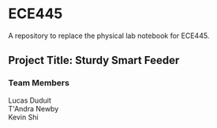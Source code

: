 # ECE445 
A repository to replace the physical lab notebook for ECE445.

## Project Title: **Sturdy Smart Feeder**

### Team Members
Lucas Duduit
\
T'Andra Newby
\
Kevin Shi
